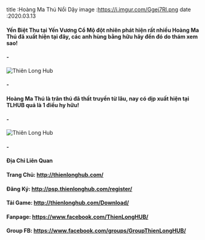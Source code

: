 title :Hoàng Ma Thú Nổi Dậy
image :https://i.imgur.com/Ggej7Rl.png
date  :2020.03.13

#### Yến Biệt Thu tại Yến Vương Cổ Mộ đột nhiên phát hiện rất nhiều Hoàng Ma Thú đã xuất hiện tại đây, các anh hùng bằng hữu hãy đến đó do thám xem sao!
#### -
![Thiên Long Hub](https://i.imgur.com/amytqMm.png)
#### -
#### Hoàng Ma Thú là trân thú đã thất truyền từ lâu, nay có dịp xuất hiện tại TLHUB quả là 1 điều hy hữu!
#### -
![Thiên Long Hub](https://i.imgur.com/LJg7dYX.png)
#### -
#### Địa Chỉ Liên Quan
#### Trang Chủ: http://thienlonghub.com/
#### Đăng Ký: http://psp.thienlonghub.com/register/
#### Tải Game: http://thienlonghub.com/Download/
#### Fanpage: https://www.facebook.com/ThienLongHUB/
#### Group FB: https://www.facebook.com/groups/GroupThienLongHUB/
